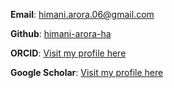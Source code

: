 __Email__: [himani.arora.06@gmail.com](himani.arora.06@gmail.com)  

__Github__: [himani-arora-ha](https://github.com/himani-arora-ha/)

__ORCID__: [Visit my profile here](https://orcid.org/0000-0003-3318-9877)

__Google Scholar__: [Visit my profile here](https://scholar.google.de/citations?user=Kqr_G0UAAAAJ&hl=de&oi=ao)